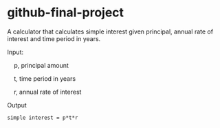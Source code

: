 # github-final-project
A calculator that calculates simple interest given principal, annual rate of interest and time period in years.

Input:

&nbsp;&nbsp;&nbsp;&nbsp;p, principal amount

&nbsp;&nbsp;&nbsp;&nbsp;t, time period in years

&nbsp;&nbsp;&nbsp;&nbsp;r, annual rate of interest
   
Output

    simple interest = p*t*r
